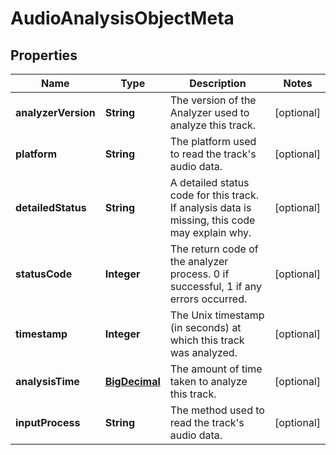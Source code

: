 # AudioAnalysisObjectMeta

## Properties
Name | Type | Description | Notes
------------ | ------------- | ------------- | -------------
**analyzerVersion** | **String** | The version of the Analyzer used to analyze this track. |  [optional]
**platform** | **String** | The platform used to read the track&#x27;s audio data. |  [optional]
**detailedStatus** | **String** | A detailed status code for this track. If analysis data is missing, this code may explain why. |  [optional]
**statusCode** | **Integer** | The return code of the analyzer process. 0 if successful, 1 if any errors occurred. |  [optional]
**timestamp** | **Integer** | The Unix timestamp (in seconds) at which this track was analyzed. |  [optional]
**analysisTime** | [**BigDecimal**](BigDecimal.md) | The amount of time taken to analyze this track. |  [optional]
**inputProcess** | **String** | The method used to read the track&#x27;s audio data. |  [optional]
